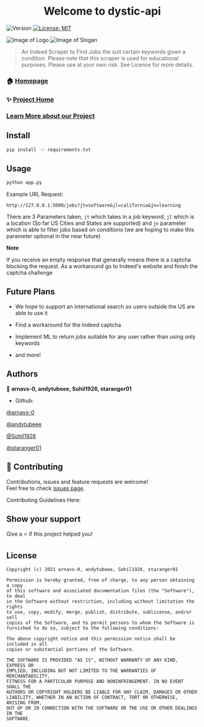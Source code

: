 <h1 align="center">Welcome to dystic-api</h1>
<p>
  <img alt="Version" src="https://img.shields.io/badge/version-1.0.0-blue.svg?cacheSeconds=2592000" />
  <a href="#" target="_blank">
    <img alt="License: MIT" src="https://img.shields.io/badge/License-MIT-yellow.svg" />
  </a>
</p>

![Image of Logo](https://media.discordapp.net/attachments/746184734111039670/746726388719026237/dystic.png)
![Image of Slogan](https://media.discordapp.net/attachments/746184734111039670/746726390623371414/making_job_search_more_accessible..png)


> An Indeed Scraper to Find Jobs the suit certain keywords given a condition. Please note that this scraper
> is used for educational purposes. Please use at your own risk. See License for more details.

### 🏠 [Homepage](https://github.com/arnavs-0/dystic-api)

### ✨ [Project Home](https://dystic.web.app/)

### [Learn More about our Project](https://devpost.com/software/dystic)

## Install

```sh
pip install -r requirements.txt
```

## Usage

```sh
python app.py
```

Example URL Request:

```
http://127.0.0.1:5000/jobs?jt=software&jl=california&jn=learning
```
There are 3 Parameters taken, 
```jt``` which takes in a job keyword,
```jl``` which is a location (So far US Cities and States are supported) and
```jn``` parameter which is able to filter jobs based on conditions (we are hoping to make this parameter optional in the near future)

**Note**

If you receive an empty response that generally means there is a captcha blocking the request. As a workaround go to Indeed's website and finish the captcha challenge

## Future Plans

* We hope to support an international search so users outside the US are able to use it

* Find a workaround for the Indeed captcha

* Implement ML to return jobs suitable for any user rather than using only keywords

* and more!

## Authors

👤 **arnavs-0, andytubeee, Sohil1926, staranger01**

* Github: 
  
[@arnavs-0](https://github.com/arnavs-0)
  
[@andytubeee](https://github.com/andytubeee)

[@Sohil1926](https://github.com/Sohil1926)

[@staranger01](https://github.com/staranger01)
 

## 🤝 Contributing

Contributions, issues and feature requests are welcome!
<br />Feel free to check [issues page](https://github.com/arnavs-0/dystic-api/issues). 

Contributing Guidelines Here:

## Show your support

Give a ⭐️ if this project helped you!


## License

```
Copyright (c) 2021 arnavs-0, andytubeee, Sohil1926, staranger01

Permission is hereby granted, free of charge, to any person obtaining a copy
of this software and associated documentation files (the "Software"), to deal
in the Software without restriction, including without limitation the rights
to use, copy, modify, merge, publish, distribute, sublicense, and/or sell
copies of the Software, and to permit persons to whom the Software is
furnished to do so, subject to the following conditions:

The above copyright notice and this permission notice shall be included in all
copies or substantial portions of the Software.

THE SOFTWARE IS PROVIDED "AS IS", WITHOUT WARRANTY OF ANY KIND, EXPRESS OR
IMPLIED, INCLUDING BUT NOT LIMITED TO THE WARRANTIES OF MERCHANTABILITY,
FITNESS FOR A PARTICULAR PURPOSE AND NONINFRINGEMENT. IN NO EVENT SHALL THE
AUTHORS OR COPYRIGHT HOLDERS BE LIABLE FOR ANY CLAIM, DAMAGES OR OTHER
LIABILITY, WHETHER IN AN ACTION OF CONTRACT, TORT OR OTHERWISE, ARISING FROM,
OUT OF OR IN CONNECTION WITH THE SOFTWARE OR THE USE OR OTHER DEALINGS IN THE
SOFTWARE.
```